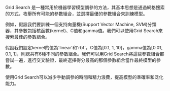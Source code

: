 Grid Search 是一種常用於機器學習模型調參的方法，其基本思想是通過網格搜索的方式，枚舉所有可能的參數組合，並選擇最優的參數組合來訓練模型。

例如，假設我們要訓練一個支持向量機(Support Vector Machine, SVM)分類器，其參數包括核函數(kernel)、C值和gamma值。我們可以使用Grid Search來搜索最佳的參數組合。

假設我們設定kernel的值為'linear'和'rbf'，C值為[0.1, 1, 10]，gamma值為[0.01, 0.1, 1]，則總共有6種不同的參數組合。我們可以用Grid Search將這些參數組合都嘗試一遍，進行交叉驗證，最終選擇得分最高的那個參數組合當作最終模型的參數。

使用Grid Search可以減少手動調參的時間和精力浪費，提高模型的準確率和泛化能力。